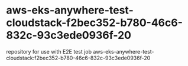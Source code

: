 # aws-eks-anywhere-test-cloudstack-f2bec352-b780-46c6-832c-93c3ede0936f-20
repository for use with E2E test job aws-eks-anywhere-test-cloudstack:f2bec352-b780-46c6-832c-93c3ede0936f-20
